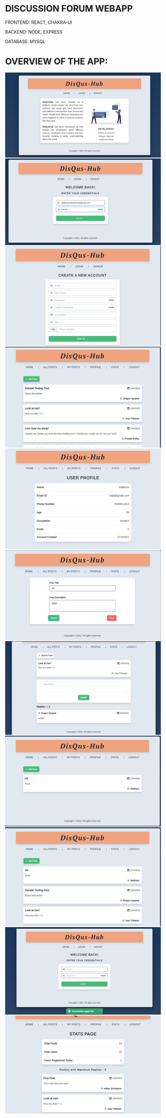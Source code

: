 # DISCUSSION FORUM WEBAPP

FRONTEND: REACT, CHAKRA-UI

BACKEND: NODE, EXPRESS

DATABASE: MYSQL

# OVERVIEW OF THE APP:
![Screenshot](/Snapshots/1.jpeg)
![Screenshot](/Snapshots/2.jpeg)
![Screenshot](/Snapshots/3.jpeg)
![Screenshot](/Snapshots/4.jpeg)
![Screenshot](/Snapshots/5.jpeg)
![Screenshot](/Snapshots/6.jpeg)
![Screenshot](/Snapshots/7.jpeg)
![Screenshot](/Snapshots/8.jpeg)
![Screenshot](/Snapshots/9.jpeg)
![Screenshot](/Snapshots/10.jpeg)
![Screenshot](/Snapshots/11.jpeg)

